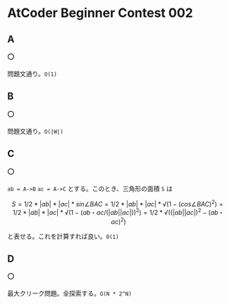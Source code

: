 # AtCoder Beginner Contest 002

## A

:o:

問題文通り。`O(1)`

## B

:o:

問題文通り。`O(|W|)`

## C

:o:

`ab = A->B` `ac = A->C` とする。このとき、三角形の面積 `S` は

```math
S = 1/2 * |ab| * |ac| * sin∠BAC
  = 1/2 * |ab| * |ac| * √(1 - (cos∠BAC)^2)
  = 1/2 * |ab| * |ac| * √(1 - (ab・ac/(|ab||ac|))^2)
  = 1/2 * √((|ab||ac|)^2 - (ab・ac)^2)
```

と表せる。これを計算すれば良い。`O(1)`

## D

:o:

最大クリーク問題。全探索する。`O(N * 2^N)`
